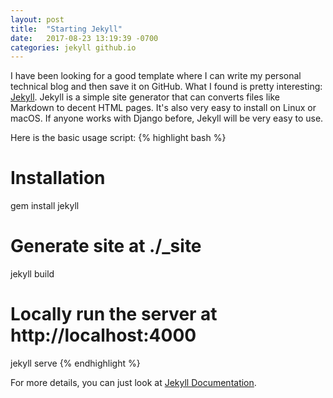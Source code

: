 ```yaml
---
layout: post
title:  "Starting Jekyll"
date:   2017-08-23 13:19:39 -0700
categories: jekyll github.io
---
```


I have been looking for a good template where I can write my personal technical blog and then save it on GitHub. 
What I found is pretty interesting: [Jekyll][jekyll-main]. Jekyll is a simple site generator that can converts files like Markdown to decent HTML pages. It's also very easy to install on Linux or macOS. If anyone works with Django before, Jekyll will be very easy to use.

Here is the basic usage script:
{% highlight bash %}
# Installation
gem install jekyll

# Generate site at ./_site
jekyll build

# Locally run the server at http://localhost:4000
jekyll serve
{% endhighlight %}

For more details, you can just look at [Jekyll Documentation][jekyll-doc].



[jekyll-main]: https://jekyllrb.com/
[jekyll-doc]: https://jekyllrb.com/docs/home/